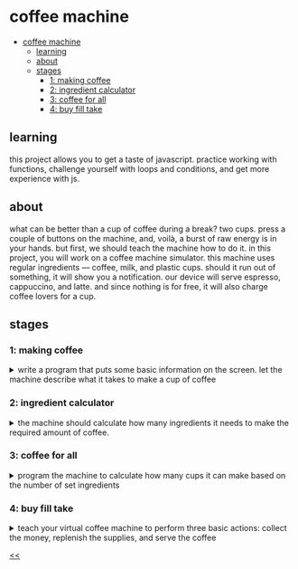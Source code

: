 # coffee machine

- [coffee machine](#coffee-machine)
  - [learning](#learning)
  - [about](#about)
  - [stages](#stages)
    - [1: making coffee](#1-making-coffee)
    - [2: ingredient calculator](#2-ingredient-calculator)
    - [3: coffee for all](#3-coffee-for-all)
    - [4: buy fill take](#4-buy-fill-take)

## learning
this project allows you to get a taste of javascript. practice working with functions, challenge yourself with loops and conditions, and get more experience with js.

## about
what can be better than a cup of coffee during a break? two cups. press a couple of buttons on the machine, and, voilà, a burst of raw energy is in your hands. but first, we should teach the machine how to do it. in this project, you will work on a coffee machine simulator. this machine uses regular ingredients — coffee, milk, and plastic cups. should it run out of something, it will show you a notification. our device will serve espresso, cappuccino, and latte. and since nothing is for free, it will also charge coffee lovers for a cup.

## stages
### 1: making coffee
<details>
<summary>write a program that puts some basic information on the screen. let the machine describe what it takes to make a cup of coffee</summary>

#### 1.1 description
let's start with a program that makes you a coffee – virtual coffee, of course. in this project, you will implement functionality that simulates a real coffee machine. it can run out of ingredients, such as milk or coffee beans, it can offer you various types of coffee, and, finally, it will take money for the prepared drink.

#### 1.2 objectives
the first version of the program just makes you a coffee. it should print to the standard output what it is doing as it makes the drink.

#### 1.3 examples
take a look at the sample output below and print all the following lines.

output:
```
starting to make a coffee
grinding coffee beans
boiling water
mixing boiled water with crushed coffee beans
pouring coffee into the cup
pouring some milk into the cup
coffee is ready!
```

</details>

### 2: ingredient calculator
<details>
<summary>the machine should calculate how many ingredients it needs to make the required amount of coffee.</summary>

#### 2.1 description
now let's consider a case when you need a lot of coffee. maybe you're hosting a party with a lot of guests! in these circumstances, it's better to make preparations in advance.

so, we will ask a user to enter the desired amount of coffee, in cups. given this, you can adjust the program by calculating how much water, coffee, and milk are necessary to make the specified amount of coffee.

of course, all this coffee is not needed right now, so at this stage, the coffee machine doesn't actually make any coffee yet.

#### 2.2 objectives
let's break the task into several steps:

1. first, read the numbers of coffee drinks from the input.
2. figure out how much of each ingredient the machine will need. note that one cup of coffee made on this coffee machine contains 200 ml of water, 50 ml of milk, and 15 g of coffee beans.
3. output the required ingredient amounts back to the user.

#### 2.3 examples
the greater-than symbol followed by a space (`> `) represents the user input. note that it's not part of the input.

**example 1**: _a dialogue with a user might look like this_
```
write how many cups of coffee you will need:
> 25
for 25 cups of coffee you will need:
5000 ml of water
1250 ml of milk
375 g of coffee beans
```

**example 2**: _here is another dialogue_
```
write how many cups of coffee you will need:
> 125
for 125 cups of coffee you will need:
25000 ml of water
6250 ml of milk
1875 g of coffee beans
```

</details>

### 3: coffee for all
<details>
<summary>program the machine to calculate how many cups it can make based on the number of set ingredients</summary>

#### 3.1 description
a real coffee machine doesn't have an infinite supply of water, milk, or coffee beans. and if you input a really big number, it's almost certain that a real coffee machine wouldn't have the supplies needed to make all that coffee for you.

in this stage, you need to improve the previous program. now you will check amounts of water, milk, and coffee beans available in your coffee machine at the moment.

#### 3.2 objectives
write a program that does the following:

1. it requests the amounts of water, milk, and coffee beans available at the moment, and then asks for the number of cups a user needs.
2. if the coffee machine has enough supplies to make the specified amount of coffee, the program should print `"yes, i can make that amount of coffee"`.
3. if the coffee machine can make more than that, the program should output `"yes, i can make that amount of coffee (and even n more than that)"`, where *n* is the number of additional cups of coffee that the coffee machine can make.
4. if the amount of given resources is not enough to make the specified amount of coffee, the program should output `"no, i can make only n cups of coffee"`.

like in the previous stage, the coffee machine needs 200 ml of water, 50 ml of milk, and 15 g of coffee beans to make one cup of coffee.

#### 3.3 examples
The greater-than symbol followed by a space (`> `) represents the user input. Note that it's not part of the input.

**example 1:**
```
write how many ml of water the coffee machine has:
> 300
write how many ml of milk the coffee machine has:
> 65
write how many grams of coffee beans the coffee machine has:
> 100
write how many cups of coffee you will need:
> 1
yes, i can make that amount of coffee

```

**example 2:**
```
write how many ml of water the coffee machine has:
> 500
write how many ml of milk the coffee machine has:
> 250
write how many grams of coffee beans the coffee machine has:
> 200
write how many cups of coffee you will need:
> 10
no, i can make only 2 cups of coffee

```

**example 3:**
```
write how many ml of water the coffee machine has:
> 1550
write how many ml of milk the coffee machine has:
> 299
write how many grams of coffee beans the coffee machine has:
> 300
write how many cups of coffee you will need:
> 3
yes, i can make that amount of coffee (and even 2 more than that)

```

**example 4:**
```
write how many ml of water the coffee machine has:
> 0
write how many ml of milk the coffee machine has:
> 0
write how many grams of coffee beans the coffee machine has:
> 0
write how many cups of coffee you will need:
> 1
no, i can make only 0 cups of coffee

```

**example 5:**
```
write how many ml of water the coffee machine has:
> 0
write how many ml of milk the coffee machine has:
> 0
write how many grams of coffee beans the coffee machine has:
> 0
write how many cups of coffee you will need:
> 0
yes, i can make that amount of coffee 

```

**example 6:**
```
write how many ml of water the coffee machine has:
> 200
write how many ml of milk the coffee machine has:
> 50
write how many grams of coffee beans the coffee machine has:
> 15
write how many cups of coffee you will need:
> 0
yes, i can make that amount of coffee (and even 1 more than that)
```

</details>

### 4: buy fill take
<details>
<summary>teach your virtual coffee machine to perform three basic actions: collect the money, replenish the supplies, and serve the coffee</summary>

#### 4.1 description
let's simulate an actual coffee machine! what do we need for that? this coffee machine will have a limited supply of water, milk, coffee beans, and disposable cups. also, it will calculate how much money it gets for selling coffee.

there are several options for the coffee machine we want you to implement: first, it should sell coffee. it can make different types of coffee: espresso, latte, and cappuccino. of course, each variety requires a different amount of supplies, however, in any case, you will need only one disposable cup for a drink. second, the coffee machine must get replenished by a special worker. third, another special worker should be able to take out money from the coffee machine.

#### 4.2 objectives
write a program that offers to buy one cup of coffee or to fill the supplies or to take its money out. note that the program is supposed to do one of the mentioned actions at a time. it should also calculate the amounts of remaining ingredients and how much money is left. display the quantity of supplies before and after purchase.

1. first, your program reads one option from the standard input, which can be `"buy"`, `"fill"`, `"take"`. if a user wants to buy some coffee, the input is `"buy"`. if a special worker thinks that it is time to fill out all the supplies for the coffee machine, the input line will be `"fill"`. if another special worker decides that it is time to take out the money from the coffee machine, you'll get the input `"take"`.
2. if the user writes `"buy"` then they must choose one of three types of coffee that the coffee machine can make: espresso, latte, or cappuccino.
  - for one espresso, the coffee machine needs _250 ml_ of water and _16 g_ of coffee beans. it costs _$4_.
  - for a latte, the coffee machine needs _350 ml_ of water, _75 ml_ of milk, and _20 g_ of coffee beans. it costs _$7_.
  - and for a cappuccino, the coffee machine needs _200 ml_ of water, _100 ml_ of milk, and _12 g_ of coffee beans. it costs _$6_.
3. if the user writes `"fill"`, the program should ask them how much water, milk, coffee and how many disposable cups they want to add into the coffee machine.
4. if the user writes `"take"` the program should give all the money that it earned from selling coffee.

at the moment, the coffee machine has _$550_, _400 ml_ of water, _540 ml_ of milk, _120 g_ of coffee beans, and *9* disposable cups.

to sum up, your program should print the coffee machine's state, process one query from the user, as well as print the coffee machine's state after that. try to use functions for implementing every action that the coffee machine can do.

#### 4.3 examples
an espresso should be number *1* in the list, a latte number *2*, and a cappuccino number *3*.
options are named as `"buy"`, `"fill"`, `"take"`.

the greater-than symbol followed by a space (`> `) represents the user input. note that it's not part of the input.

**example 1:**
```
the coffee machine has:
400 ml of water
540 ml of milk
120 g of coffee beans
9 disposable cups
$550 of money

write action (buy, fill, take): 
> buy
what do you want to buy? 1 - espresso, 2 - latte, 3 - cappuccino: 
> 3

the coffee machine has:
200 ml of water
440 ml of milk
108 g of coffee beans
8 disposable cups
$556 of money

```

**example 2:**
```
the coffee machine has:
400 ml of water
540 ml of milk
120 g of coffee beans
9 disposable cups
$550 of money

write action (buy, fill, take): 
> fill
write how many ml of water you want to add: 
> 2000
write how many ml of milk you want to add: 
> 500
write how many grams of coffee beans you want to add: 
> 100
write how many disposable cups you want to add: 
> 10

the coffee machine has:
2400 ml of water
1040 ml of milk
220 g of coffee beans
19 disposable cups
$550 of money

```

**example 3:**
```
the coffee machine has:
400 ml of water
540 ml of milk
120 g of coffee beans
9 disposable cups
$550 of money

write action (buy, fill, take): 
> take
i gave you $550

the coffee machine has:
400 ml of water
540 ml of milk
120 g of coffee beans
9 disposable cups
$0 of money
```

</details>

[<<](https://github.com/eucarizan/front-end/blob/main/README.md)
<!--
:%s/\(Sample \(Input\|Output\) \d:\)\n\(.*\)/```\r\r**\1**\r```\3/gc

### 0: 
<details>
<summary></summary>

#### 0.1 description

#### 0.2 objectives

#### 0.3 examples

</details>
-->

